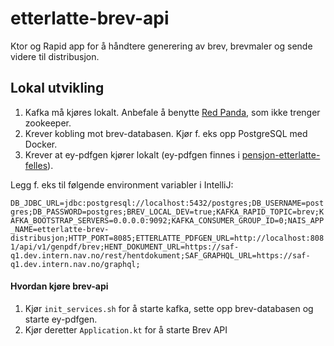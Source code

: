 # etterlatte-brev-api

Ktor og Rapid app for å håndtere generering av brev, brevmaler og sende videre til distribusjon.


## Lokal utvikling
1. Kafka må kjøres lokalt. Anbefale å benytte [Red Panda](https://redpanda.com/), som ikke trenger zookeeper.
2. Krever kobling mot brev-databasen. Kjør f. eks opp PostgreSQL med Docker.
3. Krever at ey-pdfgen kjører lokalt (ey-pdfgen finnes i [pensjon-etterlatte-felles](https://github.com/navikt/pensjon-etterlatte-felles)). 

Legg f. eks til følgende environment variabler i IntelliJ:

`DB_JDBC_URL=jdbc:postgresql://localhost:5432/postgres;DB_USERNAME=postgres;DB_PASSWORD=postgres;BREV_LOCAL_DEV=true;KAFKA_RAPID_TOPIC=brev;KAFKA_BOOTSTRAP_SERVERS=0.0.0.0:9092;KAFKA_CONSUMER_GROUP_ID=0;NAIS_APP_NAME=etterlatte-brev-distribusjon;HTTP_PORT=8085;ETTERLATTE_PDFGEN_URL=http://localhost:8081/api/v1/genpdf/brev;HENT_DOKUMENT_URL=https://saf-q1.dev.intern.nav.no/rest/hentdokument;SAF_GRAPHQL_URL=https://saf-q1.dev.intern.nav.no/graphql;`

#### Hvordan kjøre brev-api

1. Kjør `init_services.sh` for å starte kafka, sette opp brev-databasen og starte ey-pdfgen.
2. Kjør deretter `Application.kt` for å starte Brev API